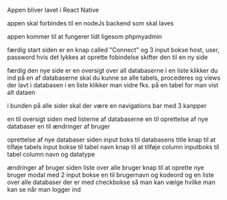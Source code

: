 Appen bliver lavet i React Native

appen skal forbindes til en nodeJs backend som skal laves

appen kommer til at fungerer lidt ligesom phpmyadmin

færdig
start siden er en knap called "Connect" og 3 input bokse host, user, password
hvis det lykkes at oprette fobindelse skifter den til en ny side

færdig
den nye side er en oversigt over all databaserne i en liste klikker du ind på en af databaserne skal du kunne se alle tabels, procederes og views der lavt i databasen i en liste
klikker man vidre fks. på en tabel for man vist alt dataen

i bunden på alle sider skal der være en navigations bar med 3 kanpper 

en til oversigt siden med listerne af databaserne
en til oprettelse af nye databaser 
en til ændringer af bruger 

oprettelse af nye databaser siden
input boks til databasens title
knap til at tilføje tabels 
input bokse til tabel navn
knap til at tilføje column
inputboks til tabel column navn og datatype

ændringer af bruger siden
liste over alle bruger
knap til at oprette nye bruger 
modal med 2 input bokse en til brugernavn og kodeord 
og en liste over alle databaser der er med checkbokse så man kan vælge hvilke man kan se når man logger ind